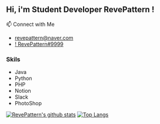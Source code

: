 ## Hi, i'm Student Developer RevePattern !

📫 Connect with Me
- [revepattern@naver.com](mailto:revepattern@naver.com)
- [! RevePattern#9999](https://discord.com)

### Skils
- Java
- Python
- PHP
- Notion
- Slack
- PhotoShop

[![RevePattern's github stats](https://github-readme-stats.vercel.app/api?username=RevePattern&show_icons=true&hide_border=true&count_private=true)](https://github.com/RevePattern)
[![Top Langs](https://github-readme-stats.vercel.app/api/top-langs/?username=RevePattern&layout=compact)](https://github.com/RevePattern)
